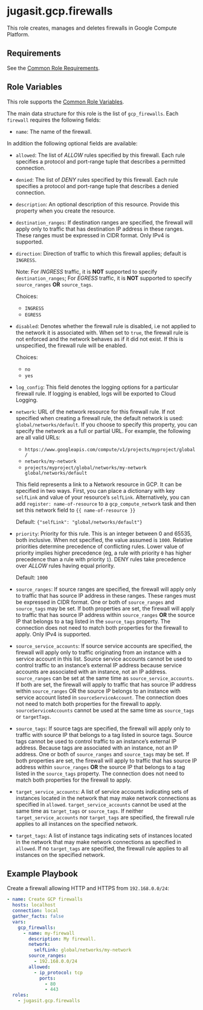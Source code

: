 jugasit.gcp.firewalls
=====================

This role creates, manages and deletes firewalls in Google Compute Platform.

Requirements
------------

See the [Common Role Requirements](https://gitlab.com/jugasit/ansible/gcp/-/blob/main/README.md#common-role-requirements).

Role Variables
--------------

This role supports the [Common Role Variables](https://gitlab.com/jugasit/ansible/gcp/-/blob/main/README.md#common-role-variables).

The main data structure for this role is the list of `gcp_firewalls`. Each `firewall` requires the following fields:

- `name`: The name of the firewall.

In addition the following optional fields are available:

- `allowed`: The list of *ALLOW* rules specified by this firewall. Each rule specifies a protocol and port-range tuple that describes a permitted connection.
- `denied`: The list of *DENY* rules specified by this firewall. Each rule specifies a protocol and port-range tuple that describes a denied connection.
- `description`: An optional description of this resource. Provide this property when you create the resource.
- `destination_ranges`: If destination ranges are specified, the firewall will apply only to traffic that has destination IP address in these ranges. These ranges must be expressed in CIDR format. Only IPv4 is supported.
- `direction`: Direction of traffic to which this firewall applies; default is `INGRESS`.

    Note: For *INGRESS* traffic, it is **NOT** supported to specify `destination_ranges`;
    For *EGRESS* traffic, it is **NOT** supported to specify `source_ranges` **OR** `source_tags`.

    Choices:

    - `INGRESS`
    - `EGRESS`

- `disabled`: Denotes whether the firewall rule is disabled, i.e not applied to the network it is associated with.
    When set to `true`, the firewall rule is not enforced and the network behaves as if it did not exist.
    If this is unspecified, the firewall rule will be enabled.

    Choices:

    - `no`
    - `yes`

- `log_config`: This field denotes the logging options for a particular firewall rule.
    If logging is enabled, logs will be exported to Cloud Logging.

- `network`: URL of the network resource for this firewall rule.
    If not specified when creating a firewall rule, the default network is used: `global/networks/default`.
    If you choose to specify this property, you can specify the network as a full or partial URL.
    For example, the following are all valid URLs:

    - `https://www.googleapis.com/compute/v1/projects/myproject/global/`
    - `networks/my-network`
    - `projects/myproject/global/networks/my-network global/networks/default`

    This field represents a link to a Network resource in GCP. It can be specified in two ways.
    First, you can place a dictionary with key `selfLink` and value of your resource’s `selfLink`.
    Alternatively, you can add `register: name-of-resource` to a `gcp_compute_network` task
    and then set this network field to `{{ name-of-resource }}`

    Default: `{"selfLink": "global/networks/default"}`

- `priority`: Priority for this rule. This is an integer between 0 and 65535, both inclusive.
    When not specified, the value assumed is `1000`. Relative priorities determine precedence of conflicting rules.
    Lower value of priority implies higher precedence
    (eg, a rule with priority `0` has higher precedence than a rule with priority `1`).
    DENY rules take precedence over *ALLOW* rules having equal priority.

    Default: `1000`

- `source_ranges`: If source ranges are specified, the firewall will apply only to traffic that has source IP address
    in these ranges. These ranges must be expressed in CIDR format.
    One or both of `source_ranges` and `source_tags` may be set.
    If both properties are set, the firewall will apply to traffic that has source IP address
    within `source_ranges` **OR** the source IP that belongs to a tag listed in the `source_tags` property.
    The connection does not need to match both properties for the firewall to apply. Only IPv4 is supported.

- `source_service_accounts`: If source service accounts are specified,
    the firewall will apply only to traffic originating from an instance with a service account in this list.
    Source service accounts cannot be used to control traffic to an instance’s external IP address because service
    accounts are associated with an instance, not an IP address. `source_ranges` can be set at the same time
    as `source_service_accounts`. If both are set, the firewall will apply to traffic that has source IP address
    within `source_ranges` OR the source IP belongs to an instance with service account listed in
    `sourceServiceAccount`. The connection does not need to match both properties for the firewall to apply.
    `sourceServiceAccounts` cannot be used at the same time as `source_tags` or `targetTags`.

- `source_tags`: If source tags are specified, the firewall will apply only to traffic with source IP that belongs to a
    tag listed in source tags. Source tags cannot be used to control traffic to an instance’s external IP address.
    Because tags are associated with an instance, not an IP address.
    One or both of `source_ranges` and `source_tags` may be set.
    If both properties are set, the firewall will apply to traffic that has source IP address within `source_ranges`
    **OR** the source IP that belongs to a tag listed in the `source_tags` property.
    The connection does not need to match both properties for the firewall to apply.

- `target_service_accounts`: A list of service accounts indicating sets of instances located in the network that may
    make network connections as specified in `allowed`.
    `target_service_accounts` cannot be used at the same time as `target_tags` or `source_tags`.
    If neither `target_service_accounts` nor `target_tags` are specified, the firewall rule applies to all instances on
    the specified network.

- `target_tags`: A list of instance tags indicating sets of instances located in the network that may make network
    connections as specified in `allowed`.
    If no `target_tags` are specified, the firewall rule applies to all instances on the specified network.

Example Playbook
----------------

Create a firewall allowing HTTP and HTTPS from `192.168.0.0/24`:

```yaml
- name: Create GCP firewalls
  hosts: localhost
  connection: local
  gather_facts: false
  vars:
    gcp_firewalls:
      - name: my-firewall
        description: My firewall.
        network:
          selfLink: global/networks/my-network
        source_ranges:
          - 192.168.0.0/24
        allowed:
          - ip_protocol: tcp
            ports:
              - 80
              - 443
  roles:
    - jugasit.gcp.firewalls
```
